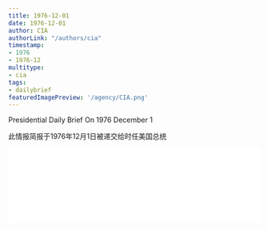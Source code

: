 ```yaml
---
title: 1976-12-01
date: 1976-12-01
author: CIA 
authorLink: "/authors/cia"
timestamp: 
- 1976
- 1976-12
multitype: 
- cia
tags: 
- dailybrief
featuredImagePreview: '/agency/CIA.png'
---
```



Presidential Daily Brief On 1976 December 1

此情报简报于1976年12月1日被递交给时任美国总统

<!--more-->





<div id="over" style="width:100%; overflow:hidden"> <iframe id="sFrame" name="sFrame" frameborder="no" border="0"  allowfullscreen marginwidth="0" scrolling="no" src = " /CIA/1976-12-01.html "  style = " position:absulute; width: 806px; top: 300;" > </iframe> </div>
